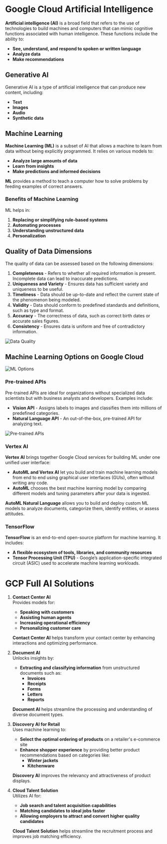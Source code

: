 # **Google Cloud Artificial Intelligence**

**Artificial intelligence (AI)** is a broad field that refers to the use of technologies to build machines and computers that can mimic cognitive functions associated with human intelligence. These functions include the ability to:

- **See, understand, and respond to spoken or written language**
- **Analyze data**
- **Make recommendations**

## **Generative AI**

Generative AI is a type of artificial intelligence that can produce new content, including:

- **Text**
- **Images**
- **Audio**
- **Synthetic data**

## **Machine Learning**

**Machine Learning (ML)** is a subset of AI that allows a machine to learn from data without being explicitly programmed. It relies on various models to:

- **Analyze large amounts of data**
- **Learn from insights**
- **Make predictions and informed decisions**

**ML** provides a method to teach a computer how to solve problems by feeding examples of correct answers.

### **Benefits of Machine Learning**

ML helps in:

1. **Replacing or simplifying rule-based systems**
2. **Automating processes**
3. **Understanding unstructured data**
4. **Personalization**

## **Quality of Data Dimensions**

The quality of data can be assessed based on the following dimensions:

1. **Completeness** - Refers to whether all required information is present. Incomplete data can lead to inaccurate predictions.
2. **Uniqueness and Variety** - Ensures data has sufficient variety and uniqueness to be useful.
3. **Timeliness** - Data should be up-to-date and reflect the current state of the phenomenon being modeled.
4. **Validity** - Data should conform to predefined standards and definitions, such as type and format.
5. **Accuracy** - The correctness of data, such as correct birth dates or accurate sales figures.
6. **Consistency** - Ensures data is uniform and free of contradictory information.

![Data Quality](https://github.com/user-attachments/assets/5c129473-0909-4c9a-8b23-ef17a53f6cf9)

## **Machine Learning Options on Google Cloud**

![ML Options](https://github.com/user-attachments/assets/6d4d04f1-5527-47f0-b9c6-fed72109dac8)

### **Pre-trained APIs**

Pre-trained APIs are ideal for organizations without specialized data scientists but with business analysts and developers. Examples include:

- **Vision API** - Assigns labels to images and classifies them into millions of predefined categories.
- **Natural Language API** - An out-of-the-box, pre-trained API for analyzing text.

![Pre-trained APIs](https://github.com/user-attachments/assets/b25c444d-da58-421d-b6f2-59b7fb7b8387)

### **Vertex AI**

**Vertex AI** brings together Google Cloud services for building ML under one unified user interface:

- **AutoML and Vertex AI** let you build and train machine learning models from end to end using graphical user interfaces (GUIs), often without writing any code.
- **AutoML** chooses the best machine learning model by comparing different models and tuning parameters after your data is ingested.

**AutoML Natural Language** allows you to build and deploy custom ML models to analyze documents, categorize them, identify entities, or assess attitudes.

### **TensorFlow**

**TensorFlow** is an end-to-end open-source platform for machine learning. It includes:

- **A flexible ecosystem of tools, libraries, and community resources**
- **Tensor Processing Unit (TPU)** - Google’s application-specific integrated circuit (ASIC) used to accelerate machine learning workloads.

# **GCP Full AI Solutions**

1. **Contact Center AI**  
   Provides models for:
   - **Speaking with customers**
   - **Assisting human agents**
   - **Increasing operational efficiency**
   - **Personalizing customer care**

   **Contact Center AI** helps transform your contact center by enhancing interactions and optimizing performance.

2. **Document AI**  
   Unlocks insights by:
   - **Extracting and classifying information** from unstructured documents such as:
     - **Invoices**
     - **Receipts**
     - **Forms**
     - **Letters**
     - **Reports**

   **Document AI** helps streamline the processing and understanding of diverse document types.

3. **Discovery AI for Retail**  
   Uses machine learning to:
   - **Select the optimal ordering of products** on a retailer's e-commerce site
   - **Enhance shopper experience** by providing better product recommendations based on categories like:
     - **Winter jackets**
     - **Kitchenware**

   **Discovery AI** improves the relevancy and attractiveness of product displays.

4. **Cloud Talent Solution**  
   Utilizes AI for:
   - **Job search and talent acquisition capabilities**
   - **Matching candidates to ideal jobs faster**
   - **Allowing employers to attract and convert higher quality candidates**

   **Cloud Talent Solution** helps streamline the recruitment process and improves job matching efficiency.


